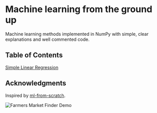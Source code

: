 # Machine learning from the ground up

Machine learning methods implemented in NumPy with simple, clear explanations and well commented code.

## Table of Contents
[Simple Linear Regression](https://github.com/RyanCodrai/ml-from-the-ground-up/blob/master/Simple%20Linear%20Regression/Simple%20Linear%20Regression.ipynb)

## Acknowledgments

Inspired by [ml-from-scratch](https://github.com/eriklindernoren/ML-From-Scratch).

![Farmers Market Finder Demo](https://github.com/RyanCodrai/ml-from-the-ground-up/blob/master/Linear%20Regression/cost.gif)
